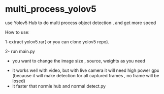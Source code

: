 # multi_process_yolov5
use Yolov5 Hub to do multi process  object detection , and get more speed 

How to use:

1-extract yolov5.rar( or you can clone yolov5 repo).

2- run main.py

*  you want to change the image size , source, weights as you need 
- it works well with video, but with live camera it will need high power gpu (because it will make detection for all captured frames , no frame will be losed) 
- it faster that normle hub and normal detect.py
